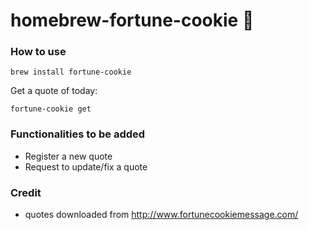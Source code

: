 # homebrew-fortune-cookie 🥠 


### How to use
```
brew install fortune-cookie
```

Get a quote of today: 
```
fortune-cookie get
```

### Functionalities to be added 
* Register a new quote
* Request to update/fix a quote 


### Credit
* quotes downloaded from http://www.fortunecookiemessage.com/